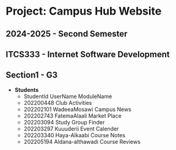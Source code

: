 # Project: Campus Hub Website
## 2024-2025 - Second Semester
## ITCS333 - Internet Software Development
## Section1 - G3
- **Students** 
    - StudentId UserName ModuleName
    - 202200448  Club Activities
    - 202202101 WadeeaMosawi Campus News
    - 202202743 FatemaAlaali Market Place
    - 202203094  Study Group Finder
    - 202203297 Kuuuderii  Event Calender
    - 202203340 Haya-Alkaabi Course Notes
    - 202205194 Aldana-althawadi Course Reviews
